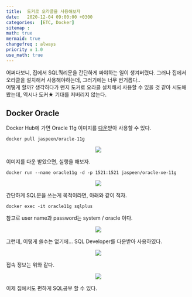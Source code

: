 ```yaml
---
title:  도커로 오라클을 사용해보자
date:   2020-12-04 09:00:00 +0300
categories:  [ETC, Docker]
sitemap :
math: true
mermaid: true
changefreq : always
priority : 1.0
use_math: true
---
```


어쩌다보니, 집에서 SQL쿼리문을 간단하게 짜야하는 일이 생겨버렸다. 그러나 집에서 오라클을 설치해서 사용해야하는데, 그러기에는 너무 번거롭다..  
어떻게 할까? 생각하다가 왠지 도커로 오라클 설치해서 사용할 수 있을 것 같아 시도해봤는데, 역시나 도커★ 기대를 저버리지 않는다. 

## Docker Oracle 

Docker Hub에 가면 Oracle 11g 이미지를 [다운](https://hub.docker.com/r/jaspeen/oracle-11g)받아 사용할 수 있다. 

```
docker pull jaspeen/oracle-11g
```

<center><img src="../../assets/images/docker.png" ></center>

이미지를 다운 받았으면, 실행을 해보자. 

```
docker run --name oracle11g -d -p 1521:1521 jaspeen/oracle-xe-11g
```

<center><img src="../../assets/images/docker2.png" ></center>

간단하게 SQL문을 쓰는게 목적이라면, 아래와 같이 적자.

```
docker exec -it oracle11g sqlplus
```

참고로 user name과 password는 system / oracle 이다. 

<center><img src="../../assets/images/docker3.png" ></center>

그런데, 이렇게 쓸수는 없기에... SQL Developer를 다운받아 사용하였다.
 
<center><img src="../../assets/images/docker5.png" ></center>

접속 정보는 위와 같다. 

<center><img src="../../assets/images/docker4.png" ></center>

이제 집에서도 편하게 SQL공부 할 수 있다. 